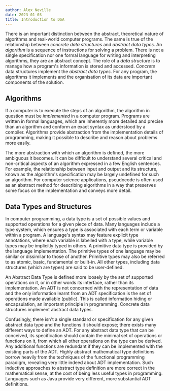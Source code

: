 ```yaml
---
author: Alex Neville
date: 2023-01-03
title: Introduction to DSA
---
```


There is an important distinction between the abstract, theoretical
nature of algorithms and real-world computer programs. The same is true
of the relationship between _concrete data structures_ and _abstract
data types_. An _algorithm_ is a sequence of instructions for solving a
problem. There is not a single specification nor one formal language for
writing and interpreting algorithms, they are an abstract concept. The
role of a _data structure_ is to manage how a program's information is
stored and accessed. _Concrete_ data structures implement the _abstract
data types_. For any program, the algorithms it implements and the
organisation of its data are important components of the solution.

## Algorithms

If a computer is to execute the steps of an algorithm, the algorithm in
question must be _implemented_ in a computer program. Programs are
written in formal languages, which are inherently more detailed and
precise than an algorithm and conform an exact syntax as understood by a
compiler. Algorithms provide abstraction from the implementation details
of programming, making it possible to describe and reason about problems
more easily.

The more abstraction with which an algorithm is defined, the more
ambiguous it becomes. It can be difficult to understand several critical
and non-critical aspects of an algorithm expressed in a few English
sentences. For example, the relationship between input and output and
its structure, known as the algorithm's specification may be largely
undefined for such an algorithm. For computer science applications,
pseudocode is often used as an abstract method for describing algorithms
in a way that preserves some focus on the implementation and conveys
more detail.

## Data Types and Structures

In computer programming, a data type is a set of possible values and
supported operations for a given piece of data. Many languages include a
type system, which ensures a type is associated with each term or
variable within a program. A language's syntax may feature explicit type
annotations, where each variable is labelled with a type, while variable
types may be implicitly typed in others. A primitive data type is
provided by the language implementation. The primitive types of one
language may be similar or dissimilar to those of another. Primitive
types may also be referred to as atomic, basic, fundamental or built-in.
All other types, including data structures (which are types) are said to
be user-defined.

An Abstract Data Type is defined more loosely by the set of supported
operations on it, or in other words its interface, rather than its
implementation. An ADT is not concerned with the representation of data
and the only information learnt from an ADT specification is the set of
operations made available (public). This is called information hiding or
encapsulation, an important principle in programming. Concrete data
structures implement abstract data types.

Confusingly, there isn't a single standard or specification for any
given abstract data type and the functions it should expose; there
exists many different ways to define an ADT. For any abstract data type
that can be conceived, its specification should contain the minimal set
of operations or functions on it, from which all other operations on the
type can be derived. Any additional functions are redundant if they can
be implemented with the existing parts of the ADT. Highly abstract
mathematical type definitions borrow heavily from the techniques of the
functional programming paradigm, revealing very little indeed about ADT
implementation. Such inductive approaches to abstract type definition
are more correct in the mathematical sense, at the cost of being less
useful types in programming. Languages such as Java provide very
different, more substantial ADT definitions.
